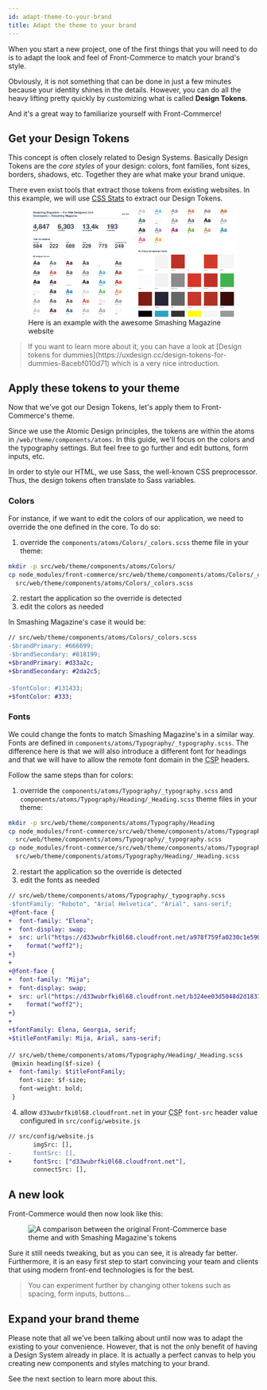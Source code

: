 ```yaml
---
id: adapt-theme-to-your-brand
title: Adapt the theme to your brand
---
```


When you start a new project, one of the first things that you will need to do
is to adapt the look and feel of Front-Commerce to match your brand's style.

Obviously, it is not something that can be done in just a few minutes because
your identity shines in the details. However, you can do all the heavy lifting
pretty quickly by customizing what is called **Design Tokens**.

And it's a great way to familiarize yourself with Front-Commerce!

## Get your Design Tokens

This concept is often closely related to Design Systems. Basically Design Tokens
are the _core styles_ of your design: colors, font families, font sizes,
borders, shadows, etc. Together they are what make your brand unique.

There even exist tools that extract those tokens from existing websites. In this
example, we will use [CSS Stats](https://cssstats.com/) to extract our Design
Tokens.

<figure>
<img alt="CSS Stats lists all the 62 colors and 59 unique background colors of Smashing Magazine" src="/docs/assets/smashingmagazine-cssstats.png" />
<figcaption>Here is an example with the awesome Smashing Magazine website</figcaption>
</figure>

<blockquote class="resource">
If you want to learn more about it, you can have a look at
[Design tokens for dummies](https://uxdesign.cc/design-tokens-for-dummies-8acebf010d71)
which is a very nice introduction.
</blockquote>

## Apply these tokens to your theme

Now that we've got our Design Tokens, let's apply them to Front-Commerce's
theme.

Since we use the Atomic Design principles, the tokens are within the atoms in
`/web/theme/components/atoms`. In this guide, we'll focus on the colors and the
typography settings. But feel free to go further and edit buttons, form inputs,
etc.

In order to style our HTML, we use Sass, the well-known CSS preprocessor. Thus,
the design tokens often translate to Sass variables.


### Colors

For instance, if we want to edit the colors of our application, we need to override the one defined in the core.
To do so:
1. override the `components/atoms/Colors/_colors.scss` theme file in your theme:
```bash
mkdir -p src/web/theme/components/atoms/Colors/
cp node_modules/front-commerce/src/web/theme/components/atoms/Colors/_colors.scss \
  src/web/theme/components/atoms/Colors/_colors.scss
```
2. restart the application so the override is detected
3. edit the colors as needed

In Smashing Magazine's case it would be:

```diff
// src/web/theme/components/atoms/Colors/_colors.scss
-$brandPrimary: #666699;
-$brandSecondary: #818199;
+$brandPrimary: #d33a2c;
+$brandSecondary: #2da2c5;

-$fontColor: #131433;
+$fontColor: #333;
```

### Fonts

We could change the fonts to match Smashing Magazine's in a similar way. Fonts are defined in `components/atoms/Typography/_typography.scss`.
The difference here is that we will also introduce a different font for headings and that we will have to allow the remote font domain in the <abbr title="Content Security Policy">CSP</abbr> headers.

Follow the same steps than for colors:
1. override the `components/atoms/Typography/_typography.scss` and `components/atoms/Typography/Heading/_Heading.scss` theme files in your theme:
```bash
mkdir -p src/web/theme/components/atoms/Typography/Heading
cp node_modules/front-commerce/src/web/theme/components/atoms/Typography/_typography.scss \
  src/web/theme/components/atoms/Typography/_typography.scss
cp node_modules/front-commerce/src/web/theme/components/atoms/Typography/Heading/_Heading.scss \
  src/web/theme/components/atoms/Typography/Heading/_Heading.scss
```
2. restart the application so the override is detected
3. edit the fonts as needed
```diff
// src/web/theme/components/atoms/Typography/_typography.scss
-$fontFamily: "Roboto", "Arial Helvetica", "Arial", sans-serif;
+@font-face {
+  font-family: "Elena";
+  font-display: swap;
+  src: url("https://d33wubrfki0l68.cloudfront.net/a978f759fa0230c1e590d1bdb5a1c03ceb538cec/fed6b/fonts/elenawebregular/elenawebregular.woff2")
+    format("woff2");
+}
+
+@font-face {
+  font-family: "Mija";
+  font-display: swap;
+  src: url("https://d33wubrfki0l68.cloudfront.net/b324ee03d5048d2d1831100e323b0b6336ffce68/0445e/fonts/mijaregular/mija_regular-webfont.woff2")
+    format("woff2");
+}
+
+$fontFamily: Elena, Georgia, serif;
+$titleFontFamily: Mija, Arial, sans-serif;

// src/web/theme/components/atoms/Typography/Heading/_Heading.scss
 @mixin heading($f-size) {
+  font-family: $titleFontFamily;
   font-size: $f-size;
   font-weight: bold;
 }
```
4. allow `d33wubrfki0l68.cloudfront.net` in your <abbr title="Content Security Policy">CSP</abbr> `font-src` header value configured in `src/config/website.js`

```diff
// src/config/website.js
       imgSrc: [],
-      fontSrc: [],
+      fontSrc: ["d33wubrfki0l68.cloudfront.net"],
       connectSrc: [],
```

## A new look

Front-Commerce would then now look like this:

<figure>
<img alt="A comparison between the original Front-Commerce base theme and with Smashing Magazine's tokens" src="/docs/assets/TODO" />
</figure>

Sure it still needs tweaking, but as you can see, it is already far better.
Furthermore, it is an easy first step to start convincing your team and clients that using modern
front-end technologies is for the best.

<blockquote class="more">
  You can experiment further by changing other tokens such as spacing, form inputs, buttons…
</blockquote>

## Expand your brand theme

Please note that all we've been talking about until now was to adapt the
existing to your convenience. However, that is not the only benefit of having a
Design System already in place. It is actually a perfect canvas to help you
creating new components and styles matching to your brand.

See the next section to learn more about this.